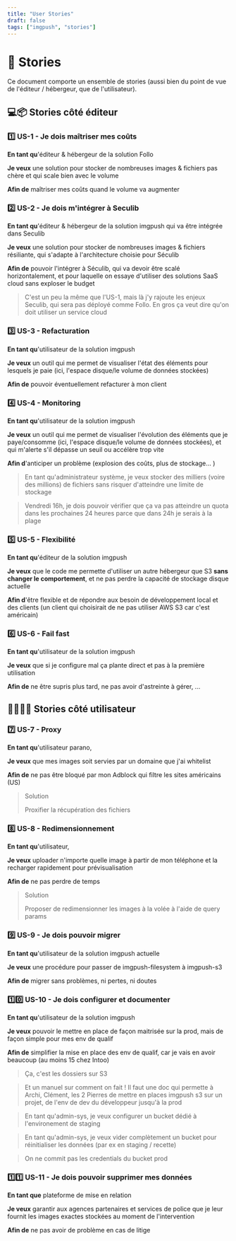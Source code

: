 ```yaml
---
title: "User Stories"
draft: false
tags: ["imgpush", "stories"]
---
```


# 📖 Stories

Ce document comporte un ensemble de stories (aussi bien du point de vue de l'éditeur / hébergeur, que de l'utilisateur).

## 💻📦 Stories côté éditeur

### 1️⃣ US-1 - Je dois maîtriser mes coûts

**En tant qu**'éditeur & hébergeur de la solution Follo

**Je veux** une solution pour stocker de nombreuses images & fichiers pas chère et qui scale bien avec le volume

**Afin de** maîtriser mes coûts quand le volume va augmenter

### 2️⃣ US-2 - Je dois m'intégrer à Seculib

**En tant qu**'éditeur & hébergeur de la solution imgpush qui va être intégrée dans Seculib

**Je veux** une solution pour stocker de nombreuses images & fichiers résiliante, qui s'adapte à l'architecture choisie pour Séculib

**Afin de** pouvoir l'intégrer à Séculib, qui va devoir être scalé horizontalement, et pour laquelle on essaye d'utiliser des solutions SaaS cloud sans exploser le budget

> C'est un peu la même que l'US-1, mais là j'y rajoute les enjeux Seculib, qui sera pas déployé comme Follo. En gros ça veut dire qu'on doit utiliser un service cloud

### 3️⃣ US-3 - Refacturation

**En tant qu**'utilisateur de la solution imgpush

**Je veux** un outil qui me permet de visualiser l'état des éléments pour lesquels je paie (ici, l'espace disque/le volume de données stockées)

**Afin de** pouvoir éventuellement refacturer à mon client

### 4️⃣ US-4 - Monitoring

**En tant qu**'utilisateur de la solution imgpush

**Je veux** un outil qui me permet de visualiser l'évolution des éléments que je paye/consomme (ici, l'espace disque/le volume de données stockées), et qui m'alerte s'il dépasse un seuil ou accélère trop vite

**Afin d**'anticiper un problème (explosion des coûts, plus de stockage... )

> En tant qu'administrateur système, je veux stocker des milliers (voire des millions) de fichiers sans risquer d'atteindre une limite de stockage

> Vendredi 16h, je dois pouvoir vérifier que ça va pas atteindre un quota dans les prochaines 24 heures parce que dans 24h je serais à la plage

### 5️⃣ US-5 - Flexibilité

**En tant qu**'éditeur de la solution imgpush

**Je veux** que le code me permette d'utiliser un autre hébergeur que S3 **sans changer le comportement**, et ne pas perdre la capacité de stockage disque actuelle

**Afin d**'être flexible et de répondre aux besoin de développement local et des clients (un client qui choisirait de ne pas utiliser AWS S3 car c'est américain)

### 6️⃣ US-6 - Fail fast

**En tant qu**'utilisateur de la solution imgpush

**Je veux** que si je configure mal ça plante direct et pas à la première utilisation

**Afin de** ne être supris plus tard, ne pas avoir d'astreinte à gérer, ...

## 🧑‍🦱👩‍🦱 Stories côté utilisateur

### 7️⃣ US-7 - Proxy

**En tant qu**'utilisateur parano,

**Je veux** que mes images soit servies par un domaine que j'ai whitelist

**Afin de** ne pas être bloqué par mon Adblock qui filtre les sites américains (US)

> Solution
>
> Proxifier la récupération des fichiers

### 8️⃣ US-8 - Redimensionnement

**En tant qu**'utilisateur,

**Je veux** uploader n'importe quelle image à partir de mon téléphone et la recharger rapidement pour prévisualisation

**Afin de** ne pas perdre de temps

> Solution
>
> Proposer de redimensionner les images à la volée à l'aide de query params

### 9️⃣ US-9 - Je dois pouvoir migrer

**En tant qu**'utilisateur de la solution imgpush actuelle

**Je veux** une procédure pour passer de imgpush-filesystem à imgpush-s3

**Afin de** migrer sans problèmes, ni pertes, ni doutes

### 1️⃣0️⃣ US-10 - Je dois configurer et documenter

**En tant qu**'utilisateur de la solution imgpush

**Je veux** pouvoir le mettre en place de façon maitrisée sur la prod, mais de façon simple pour mes env de qualif

**Afin de** simplifier la mise en place des env de qualif, car je vais en avoir beaucoup (au moins 15 chez Intoo)

> Ça, c'est les dossiers sur S3

> Et un manuel sur comment on fait ! Il faut une doc qui permette à Archi, Clément, les 2 Pierres de mettre en places imgpush s3 sur un projet, de l'env de dev du développeur jusqu'à la prod

> En tant qu'admin-sys, je veux configurer un bucket dédié à l'environement de staging

> En tant qu'admin-sys, je veux vider complètement un bucket pour réinitialiser les données (par ex en staging / recette)

> On ne commit pas les credentials du bucket prod

### 1️⃣1️⃣ US-11 - Je dois pouvoir supprimer mes données

**En tant que** plateforme de mise en relation

**Je veux** garantir aux agences partenaires et services de police que je leur fournit les images exactes stockées au moment de l'intervention

**Afin de** ne pas avoir de problème en cas de litige
